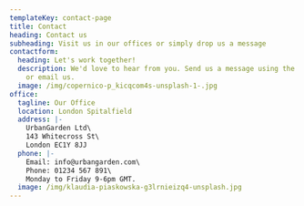 ```yaml
---
templateKey: contact-page
title: Contact
heading: Contact us
subheading: Visit us in our offices or simply drop us a message
contactform:
  heading: Let's work together!
  description: We'd love to hear from you. Send us a message using the form below,
    or email us.
  image: /img/copernico-p_kicqcom4s-unsplash-1-.jpg
office:
  tagline: Our Office
  location: London Spitalfield
  address: |-
    UrbanGarden Ltd\
    143 Whitecross St\
    London EC1Y 8JJ
  phone: |-
    Email: info@urbangarden.com\
    Phone: 01234 567 891\
    Monday to Friday 9-6pm GMT.
  image: /img/klaudia-piaskowska-g3lrnieizq4-unsplash.jpg
---
```

